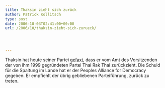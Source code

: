 ```yaml
---
title: Thaksin zieht sich zurück
author: Patrick Kollitsch
type: post
date: 2006-10-03T02:41:00+00:00
url: /2006/10/thaksin-zieht-sich-zurueck/




---
```

Thaksin hat heute seiner Partei [gefaxt][1], dass er vom Amt des Vorsitzenden der von ihm 1999 gegründeten Partei Thai Rak Thai zurückzieht. Die Schuld für die Spaltung im Lande hat er der Peoples Alliance for Democracy gegeben. Er empfiehlt der übrig gebliebenen Parteiführung, zurück zu treten.

 [1]: http://www.bangkokpost.com/breaking_news/breakingnews.php?id=113322
